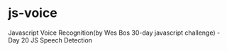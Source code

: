# js-voice
Javascript Voice Recognition(by Wes Bos 30-day javascript challenge) - Day 20 JS Speech Detection
